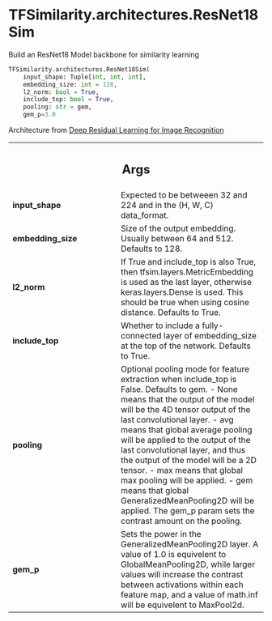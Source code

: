 # TFSimilarity.architectures.ResNet18Sim





Build an ResNet18 Model backbone for similarity learning

```python
TFSimilarity.architectures.ResNet18Sim(
    input_shape: Tuple[int, int, int],
    embedding_size: int = 128,
    l2_norm: bool = True,
    include_top: bool = True,
    pooling: str = gem,
    gem_p=3.0
```



<!-- Placeholder for "Used in" -->

Architecture from [Deep Residual Learning for Image Recognition](https://arxiv.org/abs/1512.03385)

<!-- Tabular view -->
 <table class="responsive fixed orange">
<colgroup><col width="214px"><col></colgroup>
<tr><th colspan="2"><h2 class="add-link">Args</h2></th></tr>

<tr>
<td>
<b>input_shape</b>
</td>
<td>
Expected to be betweeen 32 and 224 and in the (H, W, C)
data_format.
</td>
</tr><tr>
<td>
<b>embedding_size</b>
</td>
<td>
Size of the output embedding. Usually between 64
and 512. Defaults to 128.
</td>
</tr><tr>
<td>
<b>l2_norm</b>
</td>
<td>
If True and include_top is also True, then
tfsim.layers.MetricEmbedding is used as the last layer, otherwise
keras.layers.Dense is used. This should be true when using cosine
distance. Defaults to True.
</td>
</tr><tr>
<td>
<b>include_top</b>
</td>
<td>
Whether to include a fully-connected layer of
embedding_size at the top of the network. Defaults to True.
</td>
</tr><tr>
<td>
<b>pooling</b>
</td>
<td>
Optional pooling mode for feature extraction when
include_top is False. Defaults to gem.
- None means that the output of the model will be the 4D tensor
  output of the last convolutional layer.
- avg means that global average pooling will be applied to the
  output of the last convolutional layer, and thus the output of the
  model will be a 2D tensor.
- max means that global max pooling will be applied.
- gem means that global GeneralizedMeanPooling2D will be applied.
  The gem_p param sets the contrast amount on the pooling.
</td>
</tr><tr>
<td>
<b>gem_p</b>
</td>
<td>
Sets the power in the GeneralizedMeanPooling2D layer. A value
of 1.0 is equivelent to GlobalMeanPooling2D, while larger values
will increase the contrast between activations within each feature
map, and a value of math.inf will be equivelent to MaxPool2d.
</td>
</tr>
</table>

